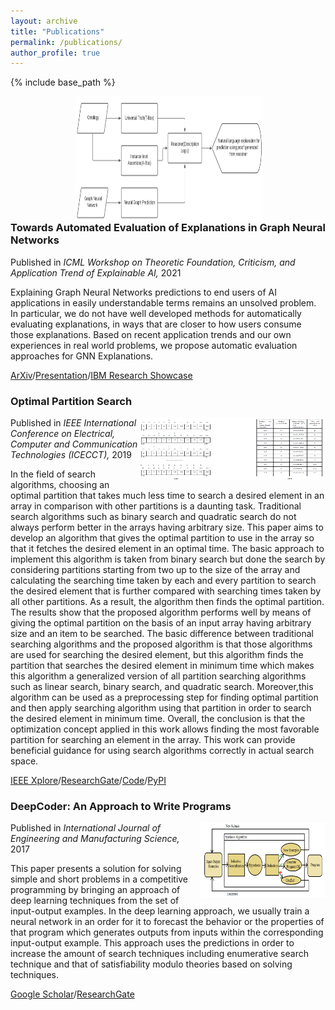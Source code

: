 ```yaml
---
layout: archive
title: "Publications"
permalink: /publications/
author_profile: true
---
```


{% include base_path %}

<img align="right" src="../files/icml.PNG" width=300px height=200px hspace="100">

### Towards Automated Evaluation of Explanations in Graph Neural Networks&nbsp;&nbsp;&nbsp;&nbsp;

<!--<img align="right" src="../files/icml.PNG" width=300px height=200px>-->

Published in *ICML Workshop on Theoretic Foundation, Criticism, and Application Trend of Explainable AI,* 2021

Explaining Graph Neural Networks predictions to end users of AI applications in easily understandable terms remains an unsolved problem. In particular, we do not have well developed methods for automatically evaluating explanations, in ways that are closer to how users consume those explanations. Based on recent application trends and our own experiences in real world problems, we propose automatic evaluation approaches for GNN Explanations.

[ArXiv](https://arxiv.org/abs/2106.11864)/[Presentation](https://www.youtube.com/watch?v=oKo5be6AvHU)/[IBM Research Showcase](https://research.ibm.com/publications/towards-automated-evaluation-of-explanations-in-graph-neural-networks)

### Optimal Partition Search

<img align="right" src="../files/ops.PNG" width=300px height=100px>

Published in *IEEE International Conference on Electrical, Computer and Communication Technologies (ICECCT),* 2019

In the field of search algorithms, choosing an optimal partition that takes much less time to search a desired element in an array in comparison with other partitions is a daunting task. Traditional search algorithms such as binary search and quadratic search do not always perform better in the arrays having arbitrary size. This paper aims to develop an algorithm that gives the optimal partition to use in the array so that it fetches the desired element in an optimal time. The basic approach to implement this algorithm is taken from binary search but done the search by considering partitions starting from two up to the size of the array and calculating the searching time taken by each and every partition to search the desired element that is further compared with searching times taken by all other partitions. As a result, the algorithm then finds the optimal partition. The results show that the proposed algorithm performs well by means of giving the optimal partition on the basis of an input array having arbitrary size and an item to be searched. The basic difference between traditional searching algorithms and the proposed algorithm is that those algorithms are used for searching the desired element, but this algorithm finds the partition that searches the desired element in minimum time which makes this algorithm a generalized version of all partition searching algorithms such as linear search, binary search, and quadratic search. Moreover,this algorithm can be used as a preprocessing step for finding optimal partition and then apply searching algorithm using that partition in order to search the desired element in minimum time. Overall, the conclusion is that the optimization concept applied in this work allows finding the most favorable partition for searching an element in the array. This work can provide beneficial guidance for using search algorithms correctly in actual search space.
  
[IEEE Xplore](https://ieeexplore.ieee.org/document/8869459)/[ResearchGate](https://www.researchgate.net/publication/336638736_Optimal_Partition_Search)/[Code](https://github.com/fork123aniket/Optimal-Partition-Search)/[PyPI](https://pypi.org/project/Optimal-Partition-Search/0.0.1/)

### DeepCoder: An Approach to Write Programs

<img align="right" src="../files/deepcoder.PNG" width=200px height=120px>

Published in *International Journal of Engineering and Manufacturing Science,* 2017

This paper presents a solution for solving simple and short problems in a competitive programming by bringing an approach of deep learning techniques from the set of input-output examples. In the deep learning approach, we usually train a neural network in an order for it to forecast the behavior or the properties of that program which generates outputs from inputs within the corresponding input-output example. This approach uses the predictions in order to increase the amount of search techniques including enumerative search technique and that of satisfiability modulo theories based on solving techniques.

[Google Scholar](https://scholar.google.co.in/citations?view_op=view_citation&hl=en&user=0pnXFqUAAAAJ&citation_for_view=0pnXFqUAAAAJ:u5HHmVD_uO8C)/[ResearchGate](https://www.researchgate.net/publication/321149674_DeepCoder_An_Approach_to_Write_Programs)
